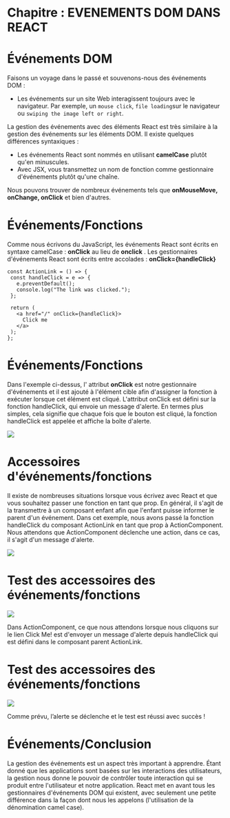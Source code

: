 # Chapitre : EVENEMENTS DOM DANS REACT


# Événements DOM

Faisons un voyage dans le passé et souvenons-nous des événements DOM :

* Les événements sur un site Web interagissent toujours avec le navigateur. Par exemple, un `mouse click`, `file loading`sur le navigateur ou `swiping the image left or right`.

La gestion des événements avec des éléments React est très similaire à la gestion des événements sur les éléments DOM. Il existe quelques différences syntaxiques :

* Les événements React sont nommés en utilisant **camelCase** plutôt qu'en minuscules.
* Avec JSX, vous transmettez un nom de fonction comme gestionnaire d'événements plutôt qu'une chaîne.

Nous pouvons trouver de nombreux événements tels que **onMouseMove, onChange, onClick** et bien d'autres.

# Événements/Fonctions

Comme nous écrivons du JavaScript, les événements React sont écrits en syntaxe camelCase :
**onClick** au lieu de **onclick** .
Les gestionnaires d'événements React sont écrits entre accolades :
**onClick={handleClick}**

```
const ActionLink = () => {
 const handleClick = e => {
   e.preventDefault();
   console.log("The link was clicked.");
 };

 return (
   <a href="/" onClick={handleClick}>
     Click me
   </a>
 );
};
```

# Événements/Fonctions

Dans l'exemple ci-dessus, l' attribut **onClick** est notre gestionnaire d'événements et il est ajouté à l'élément cible afin d'assigner la fonction à exécuter lorsque cet élément est cliqué. L'attribut onClick est défini sur la fonction handleClick, qui envoie un message d'alerte.
En termes plus simples, cela signifie que chaque fois que le bouton est cliqué, la fonction handleClick est appelée et affiche la boîte d'alerte.

![](https://i.imgur.com/w2dmcka.png)

# Accessoires d'événements/fonctions

Il existe de nombreuses situations lorsque vous écrivez avec React et que vous souhaitez passer une fonction en tant que prop.
En général, il s'agit de la transmettre à un composant enfant afin que l'enfant puisse informer le parent d'un événement.
Dans cet exemple, nous avons passé la fonction handleClick du composant ActionLink en tant que prop à ActionComponent.
Nous attendons que ActionComponent déclenche une action, dans ce cas, il s'agit d'un message d'alerte.

![](https://i.imgur.com/G5aM38H.png)

# Test des accessoires des événements/fonctions

![](https://i.imgur.com/GIDspIE.png)

Dans ActionComponent, ce que nous attendons lorsque nous cliquons sur le lien Click Me! est d'envoyer un message d'alerte depuis handleClick qui est défini dans le composant parent ActionLink.

# Test des accessoires des événements/fonctions

![](https://i.imgur.com/FdI42LQ.png)

Comme prévu, l’alerte se déclenche et le test est réussi avec succès !

# Événements/Conclusion

La gestion des événements est un aspect très important à apprendre.
Étant donné que les applications sont basées sur les interactions des utilisateurs, la gestion nous donne le pouvoir de contrôler toute interaction qui se produit entre l'utilisateur et notre application.
React met en avant tous les gestionnaires d'événements DOM qui existent, avec seulement une petite différence dans la façon dont nous les appelons (l'utilisation de la dénomination camel case).
